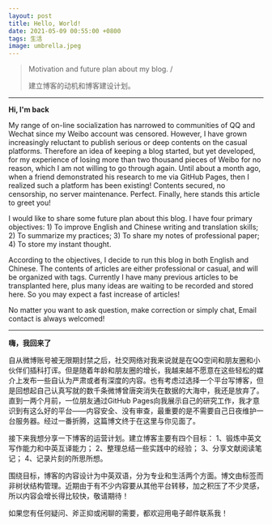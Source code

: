 ```yaml
---
layout: post
title: Hello, World!
date: 2021-05-09 00:55:00 +0800
tags: 生活
image: umbrella.jpeg
---
```


>Motivation and future plan about my blog. / 
>
>建立博客的动机和博客建设计划。
---


**Hi, I'm back**

My range of on-line socialization has narrowed to communities of QQ and Wechat since my Weibo account was censored. However, I have grown increasingly reluctant to publish serious or deep contents on the casual platforms. Therefore an idea of keeping a blog started, but yet developed, for my experience of losing more than two thousand pieces of Weibo for no reason, which I am not willing to go through again. Until about a month ago, when a friend demonstrated his research to me via GitHub Pages, then I realized such a platform has been existing! Contents secured, no censorship, no server maintenance. Perfect. Finally, here stands this article to greet you!

I would like to share some future plan about this blog. I have four primary objectives:
    1) To improve English and Chinese writing and translation skills;
    2) To summarize my practices;
    3) To share my notes of professional paper;
    4) To store my instant thought.

According to the objectives, I decide to run this blog in both English and Chinese. The contents of articles are either professional or casual, and will be organized with tags. Currently I have many previous articles to be transplanted here, plus many ideas are waiting to be recorded and stored here. So you may expect a fast increase of articles!

No matter you want to ask question, make correction or simply chat, Email contact is always welcomed!

---

**嗨，我回来了**

自从微博账号被无限期封禁之后，社交网络对我来说就是在QQ空间和朋友圈和小伙伴们插科打诨。但是随着年龄和朋友圈的增长，我越来越不愿意在这些轻松的媒介上发布一些自认为严肃或者有深度的内容。也有考虑过选择一个平台写博客，但是回想起自己认真写就的数千条微博曾唐突消失在数据的大海中，我还是放弃了。直到一两个月前，一位朋友通过GitHub Pages向我展示自己的研究工作，我才意识到有这么好的平台——内容安全、没有审查，最重要的是不需要自己日夜维护一台服务器。经过一番折腾，这篇博文终于在这里与你见面了。

接下来我想分享一下博客的运营计划。建立博客主要有四个目标：
    1、锻炼中英文写作能力和中英互译能力；
    2、整理总结一些实践中的经验；
    3、分享文献阅读笔记；
    4、记录片刻的所思所想。

围绕目标，博客的内容设计为中英双语，分为专业和生活两个方面。博文由标签而非树状结构管理。近期由于有不少内容要从其他平台转移，加之积压了不少灵感，所以内容会增长得比较快，敬请期待！

如果您有任何疑问、斧正抑或闲聊的需要，都欢迎用电子邮件联系我！